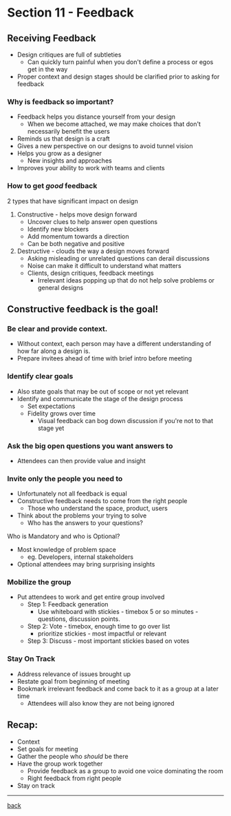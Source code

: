 # Section 11 - Feedback

## Receiving Feedback

- Design critiques are full of subtleties
  - Can quickly turn painful when you don't define a process or egos get in the way
- Proper context and design stages should be clarified prior to asking for feedback

### Why is feedback so important?

- Feedback helps you distance yourself from your design
  - When we become attached, we may make choices that don't necessarily benefit the users
- Reminds us that design is a craft
- Gives a new perspective on our designs to avoid tunnel vision
- Helps you grow as a designer
  - New insights and approaches
- Improves your ability to work with teams and clients

### How to get *good* feedback

2 types that have significant impact on design

1. Constructive - helps move design forward
    - Uncover clues to help answer open questions
    - Identify new blockers
    - Add momentum towards a direction
    - Can be both negative and positive
2. Destructive - clouds the way a design moves forward
    - Asking misleading or unrelated questions can derail discussions
    - Noise can make it difficult to understand what matters
    - Clients, design critiques, feedback meetings
      - Irrelevant ideas popping up that do not help solve problems or general designs

## Constructive feedback is the goal!

### Be clear and provide **context**.

- Without context, each person may have a different understanding of how far along a design is.
- Prepare invitees ahead of time with brief intro before meeting

### Identify clear goals

- Also state goals that may be out of scope or not yet relevant
- Identify and communicate the stage of the design process
  - Set expectations
  - Fidelity grows over time
    - Visual feedback can bog down discussion if you're not to that stage yet

### Ask the big open questions you want answers to

- Attendees can then provide value and insight

### Invite only the people you need to

- Unfortunately not all feedback is equal
- Constructive feedback needs to come from the right people
  - Those who understand the space, product, users
- Think about the problems your trying to solve
  - Who has the answers to your questions?

Who is Mandatory and who is Optional?

- Most knowledge of problem space
  - eg. Developers, internal stakeholders
- Optional attendees may bring surprising insights

### Mobilize the group

- Put attendees to work and get entire group involved
  - Step 1: Feedback generation
    - Use whiteboard with stickies - timebox 5 or so minutes - questions, discussion points.
  - Step 2: Vote - timebox, enough time to go over list
    - prioritize stickies - most impactful or relevant
  - Step 3: Discuss - most important stickies based on votes

### Stay On Track

- Address relevance of issues brought up
- Restate goal from beginning of meeting
- Bookmark irrelevant feedback and come back to it as a group at a later time
  - Attendees will also know they are not being ignored

## Recap:

- Context
- Set goals for meeting
- Gather the people who *should* be there
- Have the group work together
  - Provide feedback as a group to avoid one voice dominating the room
  - Right feedback from right people
- Stay on track
- - -

[back](../README.md)
